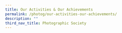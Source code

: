 ```yaml
---
title: Our Activities & Our Achievements
permalink: /photog/our-activities-our-achievements/
description: ""
third_nav_title: Photographic Society
---
```

